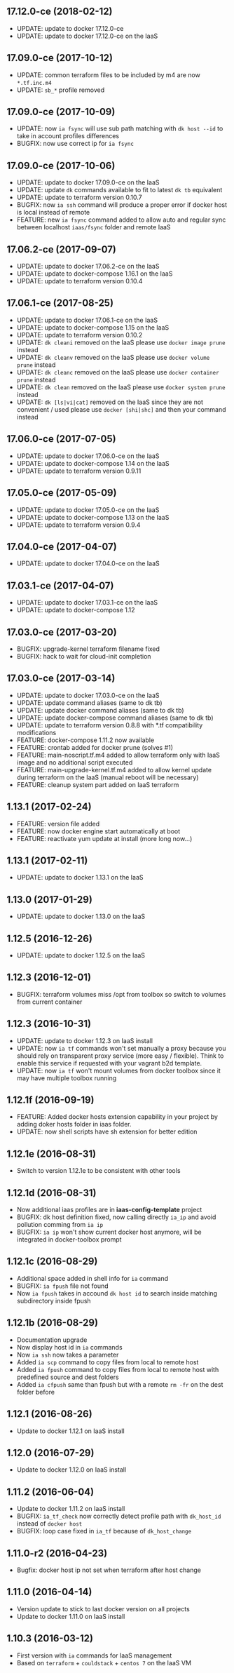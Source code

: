 
## 17.12.0-ce (2018-02-12)
- UPDATE: update to docker 17.12.0-ce
- UPDATE: update to docker 17.12.0-ce on the IaaS

## 17.09.0-ce (2017-10-12)
- UPDATE: common terraform files to be included by m4 are now `*.tf.inc.m4` 
- UPDATE: `sb_*` profile removed

## 17.09.0-ce (2017-10-09)
- UPDATE: now `ia fsync` will use sub path matching with `dk host --id` to take in account profiles differences
- BUGFIX: now use correct ip for `ia fsync`

## 17.09.0-ce (2017-10-06)
- UPDATE: update to docker 17.09.0-ce on the IaaS
- UPDATE: update `dk` commands available to fit to latest `dk tb` equivalent
- UPDATE: update to terraform version 0.10.7
- BUGFIX: now `ia ssh` command will produce a proper error if docker host is local instead of remote
- FEATURE: new `ia fsync` command added to allow auto and regular sync between localhost `iaas/fsync` folder and remote IaaS

## 17.06.2-ce (2017-09-07)
- UPDATE: update to docker 17.06.2-ce on the IaaS
- UPDATE: update to docker-compose 1.16.1 on the IaaS
- UPDATE: update to terraform version 0.10.4

## 17.06.1-ce (2017-08-25)
- UPDATE: update to docker 17.06.1-ce on the IaaS
- UPDATE: update to docker-compose 1.15 on the IaaS
- UPDATE: update to terraform version 0.10.2
- UPDATE: `dk cleani` removed on the IaaS please use `docker image prune` instead
- UPDATE: `dk cleanv` removed on the IaaS please use `docker volume prune` instead
- UPDATE: `dk cleanc` removed on the IaaS please use `docker container prune` instead
- UPDATE: `dk clean` removed on the IaaS please use `docker system prune` instead
- UPDATE: `dk [ls|vi|cat]` removed on the IaaS since they are not convenient / used please use `docker [shi|shc]` and then your command instead

## 17.06.0-ce (2017-07-05)
- UPDATE: update to docker 17.06.0-ce on the IaaS
- UPDATE: update to docker-compose 1.14 on the IaaS
- UPDATE: update to terraform version 0.9.11

## 17.05.0-ce (2017-05-09)
- UPDATE: update to docker 17.05.0-ce on the IaaS
- UPDATE: update to docker-compose 1.13 on the IaaS
- UPDATE: update to terraform version 0.9.4

## 17.04.0-ce (2017-04-07)
- UPDATE: update to docker 17.04.0-ce on the IaaS

## 17.03.1-ce (2017-04-07)
- UPDATE: update to docker 17.03.1-ce on the IaaS
- UPDATE: update to docker-compose 1.12

## 17.03.0-ce (2017-03-20)
- BUGFIX: upgrade-kernel terraform filename fixed
- BUGFIX: hack to wait for cloud-init completion

## 17.03.0-ce (2017-03-14)
- UPDATE: update to docker 17.03.0-ce on the IaaS
- UPDATE: update command aliases (same to dk tb)
- UPDATE: update docker command aliases (same to dk tb)
- UPDATE: update docker-compose command aliases (same to dk tb)
- UPDATE: update to terraform version 0.8.8 with *.tf compatibility modifications
- FEATURE: docker-compose 1.11.2 now available
- FEATURE: crontab added for docker prune (solves #1)
- FEATURE: main-noscript.tf.m4 added to allow terraform only with IaaS image and no additional script executed
- FEATURE: main-upgrade-kernel.tf.m4 added to allow kernel update during terraform on the IaaS (manual reboot will be necessary)
- FEATURE: cleanup system part added on IaaS terraform

## 1.13.1 (2017-02-24)
- FEATURE: version file added
- FEATURE: now docker engine start automatically at boot
- FEATURE: reactivate yum update at install (more long now...)

## 1.13.1 (2017-02-11)
- UPDATE: update to docker 1.13.1 on the IaaS

## 1.13.0 (2017-01-29)
- UPDATE: update to docker 1.13.0 on the IaaS

## 1.12.5 (2016-12-26)
- UPDATE: update to docker 1.12.5 on the IaaS

## 1.12.3 (2016-12-01)
- BUGFIX: terraform volumes miss /opt from toolbox so switch to volumes from current container

## 1.12.3 (2016-10-31)
- UPDATE: update to docker 1.12.3 on IaaS install
- UPDATE: now ```ia tf``` commands won't set manually a proxy because you should rely on transparent proxy service (more easy / flexible). Think to enable this service if requested with your vagrant b2d template.
- UPDATE: now ```ia tf``` won't mount volumes from docker toolbox since it may have multiple toolbox running

## 1.12.1f (2016-09-19)
- FEATURE: Added docker hosts extension capability in your project by adding doker hosts folder in iaas folder.
- UPDATE: now shell scripts have sh extension for better edition

## 1.12.1e (2016-08-31)
- Switch to version 1.12.1e to be consistent with other tools

## 1.12.1d (2016-08-31)
- Now additional iaas profiles are in **iaas-config-template** project
- BUGFIX: dk host definition fixed, now calling directly ```ia_ip``` and avoid pollution comming from ```ia ip```
- BUGFIX: ```ia ip``` won't show current docker host anymore, will be integrated in docker-toolbox prompt

## 1.12.1c (2016-08-29)
- Additional space added in shell info for ```ia``` command
- BUGFIX: ```ia fpush``` file not found
- Now ```ia fpush``` takes in accound ```dk host id``` to search inside matching subdirectory inside fpush

## 1.12.1b (2016-08-29)
- Documentation upgrade
- Now display host id in ```ia``` commands
- Now ```ia ssh``` now takes a parameter
- Added ```ia scp``` command to copy files from local to remote host
- Added ```ia fpush``` command to copy files from local to remote host with predefined source and dest folders
- Added ```ia cfpush``` same than fpush but with a remote ```rm -fr``` on the dest folder before

## 1.12.1 (2016-08-26)
- Update to docker 1.12.1 on IaaS install

## 1.12.0 (2016-07-29)
- Update to docker 1.12.0 on IaaS install

## 1.11.2 (2016-06-04)
- Update to docker 1.11.2 on IaaS install
- BUGFIX: ```ia_tf_check``` now correctly detect profile path with ```dk_host_id``` instead of ```docker host```
- BUGFIX: loop case fixed in ```ia_tf``` because of ```dk_host_change```

## 1.11.0-r2 (2016-04-23)
- Bugfix: docker host ip not set when terraform after host change

## 1.11.0 (2016-04-14)
- Version update to stick to last docker version on all projects
- Update to docker 1.11.0 on IaaS install

## 1.10.3 (2016-03-12)
- First version with ```ia``` commands for IaaS management
- Based on ```terraform``` + ```couldstack``` + ```centos 7``` on the IaaS VM
